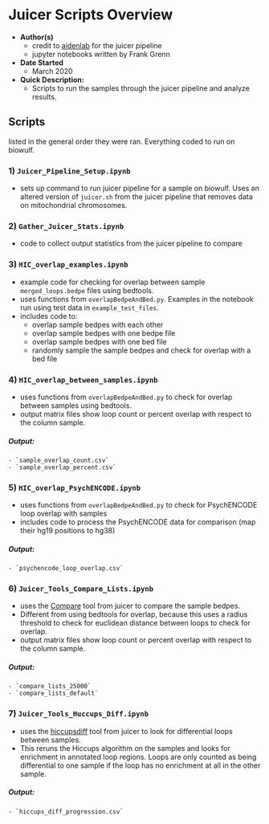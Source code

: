 # Juicer Scripts Overview
- **Author(s)**
	- credit to [aidenlab](https://github.com/aidenlab/juicer) for the juicer pipeline
	- jupyter notebooks written by Frank Grenn
- **Date Started** 
	- March 2020
- **Quick Description:** 
	- Scripts to run the samples through the juicer pipeline and analyze results.

## Scripts
listed in the general order they were ran. Everything coded to run on biowulf.

### 1) `Juicer_Pipeline_Setup.ipynb`
- sets up command to run juicer pipeline for a sample on biowulf. Uses an altered version of `juicer.sh` from the juicer pipeline that removes data on mitochondrial chromosomes. 

### 2) `Gather_Juicer_Stats.ipynb`
- code to collect output statistics from the juicer pipeline to compare

### 3) `HIC_overlap_examples.ipynb`
- example code for checking for overlap between sample `merged_loops.bedpe` files using bedtools.
- uses functions from `overlapBedpeAndBed.py`. Examples in the notebook run using test data in `example_test_files`.
- includes code to:
	- overlap sample bedpes with each other
	- overlap sample bedpes with one bedpe file
	- overlap sample bedpes with one bed file
	- randomly sample the sample bedpes and check for overlap with a bed file

### 4) `HIC_overlap_between_samples.ipynb`
- uses functions from `overlapBedpeAndBed.py` to check for overlap between samples using bedtools.
- output matrix files show loop count or percent overlap with respect to the column sample.
##### Output:
    - `sample_overlap_count.csv`
    - `sample_overlap_percent.csv`

### 5) `HIC_overlap_PsychENCODE.ipynb`
- uses functions from `overlapBedpeAndBed.py` to check for PsychENCODE loop overlap with samples
- includes code to process the PsychENCODE data for comparison (map their hg19 positions to hg38)
##### Output:
    - `psychencode_loop_overlap.csv`

### 6) `Juicer_Tools_Compare_Lists.ipynb`
- uses the [Compare](https://github.com/aidenlab/Juicer/wiki/Compare-Lists) tool from juicer to compare the sample bedpes. 
- Different from using bedtools for overlap, because this uses a radius threshold to check for euclidean distance between loops to check for overlap.
- output matrix files show loop count or percent overlap with respect to the column sample.
##### Output:
    - `compare_lists_25000`
    - `compare_lists_default`

### 7) `Juicer_Tools_Huccups_Diff.ipynb`
- uses the [hiccupsdiff](https://github.com/aidenlab/Juicer/wiki/HiCCUPSDiff) tool from juicer to look for differential loops between samples. 
- This reruns the Hiccups algorithm on the samples and looks for enrichment in annotated loop regions. Loops are only counted as being differential to one sample if the loop has no enrichment at all in the other sample. 
##### Output:
    - `hiccups_diff_progression.csv`
